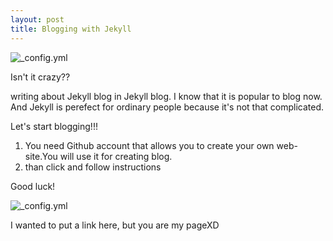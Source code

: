 ```yaml
---
layout: post
title: Blogging with Jekyll 
---
```

![_config.yml](http://dab1nmslvvntp.cloudfront.net/wp-content/uploads/2015/02/1424055625jekyll.png)



Isn't it crazy??


writing about Jekyll blog in Jekyll blog.
I know that it is popular to blog now. And Jekyll is perefect for ordinary people because it's not that complicated.



Let's start blogging!!!
1. You need Github account that allows you to create your own web-site.You will use it for creating blog.
2. than click and follow instructions


Good luck!


 ![_config.yml](http://blog.webjeda.com/thumbs/create-jekyll-blog.jpg)


I wanted to put a link here, but you are my pageXD




